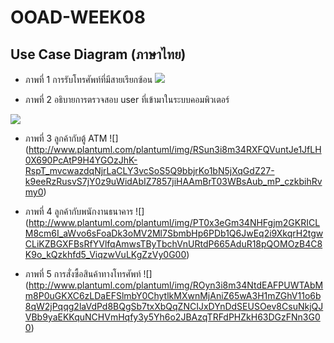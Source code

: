 # OOAD-WEEK08

## Use Case Diagram (ภาษาไทย)

* ภาพที่ 1 การรับโทรศัพท์ที่มีสายเรียกซ้อน
![](http://www.plantuml.com/plantuml/img/RSkn3O0W40NG_gRu9HGm08N1E0c95o61qy0P75y7i7hLYqDJrxjL8ZAhZCaTcXbNFeKjdFC8FIbp89WjrOgPYXOvBFo2dn70ZxBiWq3nysul)

* ภาพที่ 2 อธิบายการตรวจสอบ user ที่เข้ามาในระบบคอมพิวเตอร์

![](http://www.plantuml.com/plantuml/img/SoWkIImgAStDuT8eIyp9J4aiILK8BKujAjPKqDLLi0gkB2v9pLLmJCdDpCiiBYbABCalik9Im5Hhfw3Xd96QdAqGa5XSN9vVbAAfOALGMfnQpEMGcfS2D1y0)

* ภาพที่ 3 ลูกค้ากับตู้ ATM
![] (http://www.plantuml.com/plantuml/img/RSun3i8m34RXFQVuntJe1JfLH0X690PcAtP9H4YGOzJhK-RspT_mvcwazdqNjrLaCLY3vcSoS5Q9bbjrKo1bN5jXqGdZ27-k9eeRzRusvS7jY0z9uWidAbIZ7857jiHAAmBrT03WBsAub_mP_czkbihRvmy0)

* ภาพที่ 4 ลูกค้ากับพนักงานธนาคาร
![] (http://www.plantuml.com/plantuml/img/PT0x3eGm34NHFgjm2GKRICLM8cm6I_aWvo6sFoaDk3oMV2Ml7SbmbHp6PDb1Q6JwEq2i9XkqrH2tgwCLiKZBGXFBsRfYVlfqAmwsTByTbchVnURtdP665AduR18pQOMOzB4C8K9o_kQzkhfd5_ViqzwVuLKgZzVy0G00)


* ภาพที่ 5 การสั่งซื้อสินค้าทางโทรศัพท์
![] (http://www.plantuml.com/plantuml/img/ROyn3i8m34NtdEAFPUWTAbMm8P0uGKXC6zLDaEFSlmbY0ChytlkMXwnMjAniZ65wA3H1mZGhV11o6b8qW2jPqqg2laVdPd8BQgSb7txXbQqZNCIJxDYnDdSEUSOev8CsuNkjQJVBb9yaEKKquNCHVmHqfy3y5Yh6o2JBAzqTRFdPHZkH63DGzFNn3G00)
